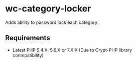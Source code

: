 # wc-category-locker
Adds ability to password lock each category.

## Requirements

* Latest PHP 5.4.X, 5.6.X or 7.X.X (Due to Crypt-PHP library conmpatibility)
